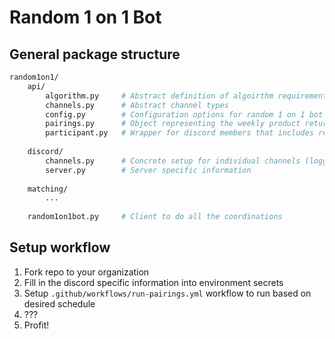 # Random 1 on 1 Bot

## General package structure

```zsh
random1on1/
    api/
        algorithm.py     # Abstract definition of algoirthm requirements
        channels.py      # Abstract channel types
        config.py        # Configuration options for random 1 on 1 bot
        pairings.py      # Object representing the weekly product returned by the bot
        participant.py   # Wrapper for discord members that includes relevant info for matching
        
    discord/
        channels.py      # Concrete setup for individual channels (logging, pairing history, announcements, DMs, etc)
        server.py        # Server specific information
        
    matching/
        ... 
    
    random1on1bot.py     # Client to do all the coordinations
```

## Setup workflow

1. Fork repo to your organization
2. Fill in the discord specific information into environment secrets
3. Setup `.github/workflows/run-pairings.yml` workflow to run based on desired schedule
4. ???
5. Profit!
